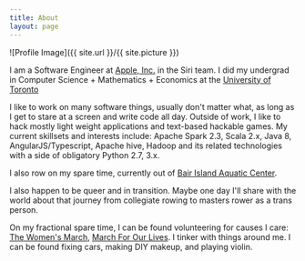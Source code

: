 ```yaml
---
title: About
layout: page
---
```

![Profile Image]({{ site.url }}/{{ site.picture }})

I am a Software Engineer at [Apple, Inc.](http://www.apple.com/) in the Siri team. I did my undergrad in Computer Science + Mathematics + Economics at the [University of Toronto](http://www.utoronto.ca/)

I like to work on many software things, usually don't matter what, as long as I get to stare at a screen and write code all day. Outside of work, I like to hack mostly light weight applications and text-based hackable games. My current skillsets and interests include: Apache Spark 2.3, Scala 2.x, Java 8, AngularJS/Typescript, Apache hive, Hadoop and its related technologies with a side of obligatory Python 2.7, 3.x.

I also row on my spare time, currently out of [Bair Island Aquatic Center](http://www.gobair.org/).

I also happen to be queer and in transition. Maybe one day I'll share with the world about that journey from collegiate rowing to masters rower as a trans person.

On my fractional spare time, I can be found volunteering for causes I care: [The Women's March](https://www.womensmarch.com/), [March For Our Lives](https://marchforourlives.com/home/). I tinker with things around me. I can be found fixing cars, making DIY makeup, and playing violin.
